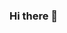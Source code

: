 ### Hi there 👋

<!--
**isigebengu-mikey/isigebengu-mikey** is a ✨ _special_ ✨ repository because its `README.md` (this file) appears on your GitHub profile.

Here are some ideas to get you started:

- 🔭 I’m currently working on a Discord Moderation bot!
- 🌱 I’m currently learning `discord.py` and `git`
- 👯 I’m looking to collaborate for my moderation bot! DM me!
<!--
- 🤔 I’m looking for help with ...

- 💬 Ask me about my bot!
- 📫 How to reach me: DM me @ 𝘎𝘏𝘖𝘚𝘛👻#4258 on Discord
- 😄 Pronouns: he/him
- ⚡ Fun fact: i'm not even 14

https://github-readme-stats.vercel.app/api?username=isigebengu-mikey&show_icons=true&hide_border=true&count_private=true&title_color=fff&icon_color=79ff97&text_color=9f9f9f&bg_color=151515
